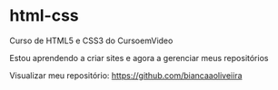 # html-css
 Curso de HTML5 e CSS3 do CursoemVideo
 
Estou aprendendo a criar sites e agora a gerenciar meus repositórios

Visualizar meu repositório: https://github.com/biancaaoliveiira













